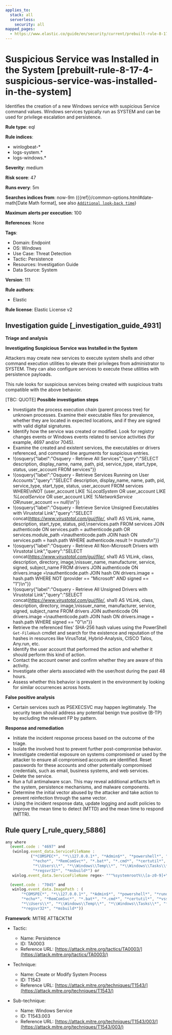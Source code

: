 ```yaml
---
applies_to:
  stack: all
  serverless:
    security: all
mapped_pages:
  - https://www.elastic.co/guide/en/security/current/prebuilt-rule-8-17-4-suspicious-service-was-installed-in-the-system.html
---
```


# Suspicious Service was Installed in the System [prebuilt-rule-8-17-4-suspicious-service-was-installed-in-the-system]

Identifies the creation of a new Windows service with suspicious Service command values. Windows services typically run as SYSTEM and can be used for privilege escalation and persistence.

**Rule type**: eql

**Rule indices**:

* winlogbeat-*
* logs-system.*
* logs-windows.*

**Severity**: medium

**Risk score**: 47

**Runs every**: 5m

**Searches indices from**: now-9m ({{ref}}/common-options.html#date-math[Date Math format], see also [`Additional look-back time`](docs-content://solutions/security/detect-and-alert/create-detection-rule.md#rule-schedule))

**Maximum alerts per execution**: 100

**References**: None

**Tags**:

* Domain: Endpoint
* OS: Windows
* Use Case: Threat Detection
* Tactic: Persistence
* Resources: Investigation Guide
* Data Source: System

**Version**: 111

**Rule authors**:

* Elastic

**Rule license**: Elastic License v2

## Investigation guide [_investigation_guide_4931]

**Triage and analysis**

**Investigating Suspicious Service was Installed in the System**

Attackers may create new services to execute system shells and other command execution utilities to elevate their privileges from administrator to SYSTEM. They can also configure services to execute these utilities with persistence payloads.

This rule looks for suspicious services being created with suspicious traits compatible with the above behavior.

[TBC: QUOTE]
**Possible investigation steps**

* Investigate the process execution chain (parent process tree) for unknown processes. Examine their executable files for prevalence, whether they are located in expected locations, and if they are signed with valid digital signatures.
* Identify how the service was created or modified. Look for registry changes events or Windows events related to service activities (for example, 4697 and/or 7045).
* Examine the created and existent services, the executables or drivers referenced, and command line arguments for suspicious entries.
* !{osquery{"label":"Osquery - Retrieve All Services","query":"SELECT description, display_name, name, path, pid, service_type, start_type, status, user_account FROM services"}}
* !{osquery{"label":"Osquery - Retrieve Services Running on User Accounts","query":"SELECT description, display_name, name, path, pid, service_type, start_type, status, user_account FROM services WHERE\nNOT (user_account LIKE *%LocalSystem* OR user_account LIKE *%LocalService* OR user_account LIKE *%NetworkService* OR\nuser_account == null)\n"}}
* !{osquery{"label":"Osquery - Retrieve Service Unsigned Executables with Virustotal Link","query":"SELECT concat(*https://www.virustotal.com/gui/file/*, sha1) AS VtLink, name, description, start_type, status, pid,\nservices.path FROM services JOIN authenticode ON services.path = authenticode.path OR services.module_path =\nauthenticode.path JOIN hash ON services.path = hash.path WHERE authenticode.result != *trusted*\n"}}
* !{osquery{"label":"Osquery - Retrieve All Non-Microsoft Drivers with Virustotal Link","query":"SELECT concat(*https://www.virustotal.com/gui/file/*, sha1) AS VtLink, class, description, directory, image,\nissuer_name, manufacturer, service, signed, subject_name FROM drivers JOIN authenticode ON drivers.image =\nauthenticode.path JOIN hash ON drivers.image = hash.path WHERE NOT (provider == \"Microsoft\" AND signed == \"1\")\n"}}
* !{osquery{"label":"Osquery - Retrieve All Unsigned Drivers with Virustotal Link","query":"SELECT concat(*https://www.virustotal.com/gui/file/*, sha1) AS VtLink, class, description, directory, image,\nissuer_name, manufacturer, service, signed, subject_name FROM drivers JOIN authenticode ON drivers.image =\nauthenticode.path JOIN hash ON drivers.image = hash.path WHERE signed == \"0\"\n"}}
* Retrieve the referenced files' SHA-256 hash values using the PowerShell `Get-FileHash` cmdlet and search for the existence and reputation of the hashes in resources like VirusTotal, Hybrid-Analysis, CISCO Talos, Any.run, etc.
* Identify the user account that performed the action and whether it should perform this kind of action.
* Contact the account owner and confirm whether they are aware of this activity.
* Investigate other alerts associated with the user/host during the past 48 hours.
* Assess whether this behavior is prevalent in the environment by looking for similar occurrences across hosts.

**False positive analysis**

* Certain services such as PSEXECSVC may happen legitimately. The security team should address any potential benign true positive (B-TP) by excluding the relevant FP by pattern.

**Response and remediation**

* Initiate the incident response process based on the outcome of the triage.
* Isolate the involved host to prevent further post-compromise behavior.
* Investigate credential exposure on systems compromised or used by the attacker to ensure all compromised accounts are identified. Reset passwords for these accounts and other potentially compromised credentials, such as email, business systems, and web services.
* Delete the service.
* Run a full antimalware scan. This may reveal additional artifacts left in the system, persistence mechanisms, and malware components.
* Determine the initial vector abused by the attacker and take action to prevent reinfection through the same vector.
* Using the incident response data, update logging and audit policies to improve the mean time to detect (MTTD) and the mean time to respond (MTTR).


## Rule query [_rule_query_5886]

```js
any where
  (event.code : "4697" and
   (winlog.event_data.ServiceFileName :
           ("*COMSPEC*", "*\\127.0.0.1*", "*Admin$*", "*powershell*", "*rundll32*", "*cmd.exe*", "*PSEXESVC*",
            "*echo*", "*RemComSvc*", "*.bat*", "*.cmd*", "*certutil*", "*vssadmin*", "*certmgr*", "*bitsadmin*",
            "*\\Users\\*", "*\\Windows\\Temp\\*", "*\\Windows\\Tasks\\*", "*\\PerfLogs\\*", "*\\Windows\\Debug\\*",
            "*regsvr32*", "*msbuild*") or
   winlog.event_data.ServiceFileName regex~ """%systemroot%\\[a-z0-9]+\.exe""")) or

  (event.code : "7045" and
   winlog.event_data.ImagePath : (
       "*COMSPEC*", "*\\127.0.0.1*", "*Admin$*", "*powershell*", "*rundll32*", "*cmd.exe*", "*PSEXESVC*",
       "*echo*", "*RemComSvc*", "*.bat*", "*.cmd*", "*certutil*", "*vssadmin*", "*certmgr*", "*bitsadmin*",
       "*\\Users\\*", "*\\Windows\\Temp\\*", "*\\Windows\\Tasks\\*", "*\\PerfLogs\\*", "*\\Windows\\Debug\\*",
       "*regsvr32*", "*msbuild*"))
```

**Framework**: MITRE ATT&CKTM

* Tactic:

    * Name: Persistence
    * ID: TA0003
    * Reference URL: [https://attack.mitre.org/tactics/TA0003/](https://attack.mitre.org/tactics/TA0003/)

* Technique:

    * Name: Create or Modify System Process
    * ID: T1543
    * Reference URL: [https://attack.mitre.org/techniques/T1543/](https://attack.mitre.org/techniques/T1543/)

* Sub-technique:

    * Name: Windows Service
    * ID: T1543.003
    * Reference URL: [https://attack.mitre.org/techniques/T1543/003/](https://attack.mitre.org/techniques/T1543/003/)



